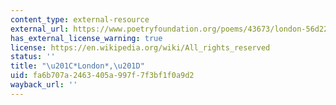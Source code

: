 ```yaml
---
content_type: external-resource
external_url: https://www.poetryfoundation.org/poems/43673/london-56d222777e969
has_external_license_warning: true
license: https://en.wikipedia.org/wiki/All_rights_reserved
status: ''
title: "\u201C*London*,\u201D"
uid: fa6b707a-2463-405a-997f-7f3bf1f0a9d2
wayback_url: ''
---
```

